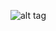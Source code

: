 ![alt tag](http://static.freepik.com/foto-gratis/mao-tse-tung-como-el-material-de-vectores_34-50523.jpg)
